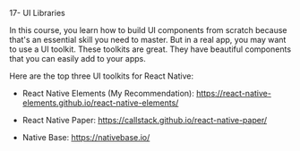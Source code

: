 17- UI Libraries

In this course, you learn how to build UI components from scratch because that's an essential skill you need to master. But in a real app, you may want to use a UI toolkit. These toolkits are great. They have beautiful components that you can easily add to your apps.

Here are the top three UI toolkits for React Native:

* React Native Elements (My Recommendation): https://react-native-elements.github.io/react-native-elements/

* React Native Paper: https://callstack.github.io/react-native-paper/

* Native Base: https://nativebase.io/
